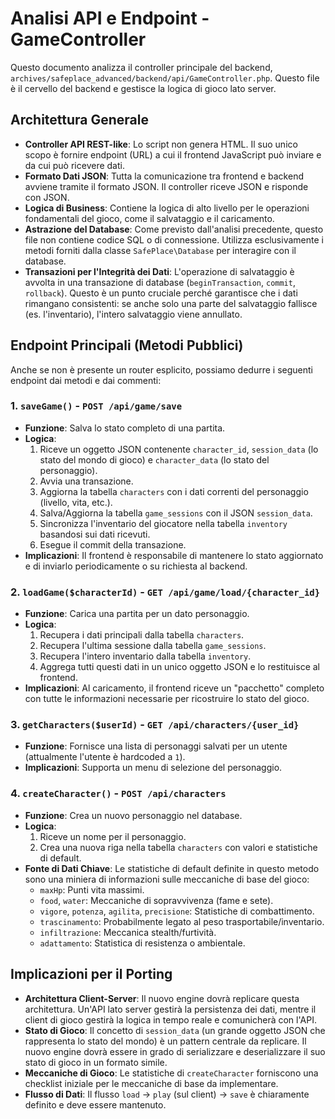 # Analisi API e Endpoint - GameController

Questo documento analizza il controller principale del backend, `archives/safeplace_advanced/backend/api/GameController.php`. Questo file è il cervello del backend e gestisce la logica di gioco lato server.

## Architettura Generale

*   **Controller API REST-like**: Lo script non genera HTML. Il suo unico scopo è fornire endpoint (URL) a cui il frontend JavaScript può inviare e da cui può ricevere dati.
*   **Formato Dati JSON**: Tutta la comunicazione tra frontend e backend avviene tramite il formato JSON. Il controller riceve JSON e risponde con JSON.
*   **Logica di Business**: Contiene la logica di alto livello per le operazioni fondamentali del gioco, come il salvataggio e il caricamento.
*   **Astrazione del Database**: Come previsto dall'analisi precedente, questo file non contiene codice SQL o di connessione. Utilizza esclusivamente i metodi forniti dalla classe `SafePlace\Database` per interagire con il database.
*   **Transazioni per l'Integrità dei Dati**: L'operazione di salvataggio è avvolta in una transazione di database (`beginTransaction`, `commit`, `rollback`). Questo è un punto cruciale perché garantisce che i dati rimangano consistenti: se anche solo una parte del salvataggio fallisce (es. l'inventario), l'intero salvataggio viene annullato.

## Endpoint Principali (Metodi Pubblici)

Anche se non è presente un router esplicito, possiamo dedurre i seguenti endpoint dai metodi e dai commenti:

### 1. `saveGame()` - `POST /api/game/save`

*   **Funzione**: Salva lo stato completo di una partita.
*   **Logica**:
    1.  Riceve un oggetto JSON contenente `character_id`, `session_data` (lo stato del mondo di gioco) e `character_data` (lo stato del personaggio).
    2.  Avvia una transazione.
    3.  Aggiorna la tabella `characters` con i dati correnti del personaggio (livello, vita, etc.).
    4.  Salva/Aggiorna la tabella `game_sessions` con il JSON `session_data`.
    5.  Sincronizza l'inventario del giocatore nella tabella `inventory` basandosi sui dati ricevuti.
    6.  Esegue il commit della transazione.
*   **Implicazioni**: Il frontend è responsabile di mantenere lo stato aggiornato e di inviarlo periodicamente o su richiesta al backend.

### 2. `loadGame($characterId)` - `GET /api/game/load/{character_id}`

*   **Funzione**: Carica una partita per un dato personaggio.
*   **Logica**:
    1.  Recupera i dati principali dalla tabella `characters`.
    2.  Recupera l'ultima sessione dalla tabella `game_sessions`.
    3.  Recupera l'intero inventario dalla tabella `inventory`.
    4.  Aggrega tutti questi dati in un unico oggetto JSON e lo restituisce al frontend.
*   **Implicazioni**: Al caricamento, il frontend riceve un "pacchetto" completo con tutte le informazioni necessarie per ricostruire lo stato del gioco.

### 3. `getCharacters($userId)` - `GET /api/characters/{user_id}`

*   **Funzione**: Fornisce una lista di personaggi salvati per un utente (attualmente l'utente è hardcoded a `1`).
*   **Implicazioni**: Supporta un menu di selezione del personaggio.

### 4. `createCharacter()` - `POST /api/characters`

*   **Funzione**: Crea un nuovo personaggio nel database.
*   **Logica**:
    1.  Riceve un nome per il personaggio.
    2.  Crea una nuova riga nella tabella `characters` con valori e statistiche di default.
*   **Fonte di Dati Chiave**: Le statistiche di default definite in questo metodo sono una miniera di informazioni sulle meccaniche di base del gioco:
    *   `maxHp`: Punti vita massimi.
    *   `food`, `water`: Meccaniche di sopravvivenza (fame e sete).
    *   `vigore`, `potenza`, `agilita`, `precisione`: Statistiche di combattimento.
    *   `trascinamento`: Probabilmente legato al peso trasportabile/inventario.
    *   `infiltrazione`: Meccanica stealth/furtività.
    *   `adattamento`: Statistica di resistenza o ambientale.

## Implicazioni per il Porting

*   **Architettura Client-Server**: Il nuovo engine dovrà replicare questa architettura. Un'API lato server gestirà la persistenza dei dati, mentre il client di gioco gestirà la logica in tempo reale e comunicherà con l'API.
*   **Stato di Gioco**: Il concetto di `session_data` (un grande oggetto JSON che rappresenta lo stato del mondo) è un pattern centrale da replicare. Il nuovo engine dovrà essere in grado di serializzare e deserializzare il suo stato di gioco in un formato simile.
*   **Meccaniche di Gioco**: Le statistiche di `createCharacter` forniscono una checklist iniziale per le meccaniche di base da implementare.
*   **Flusso di Dati**: Il flusso `load` -> `play` (sul client) -> `save` è chiaramente definito e deve essere mantenuto. 
